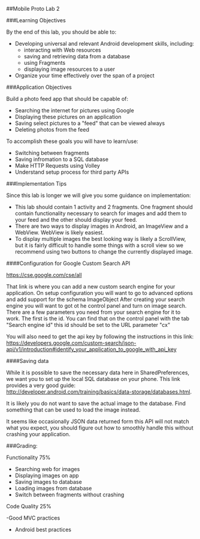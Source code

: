 ##Mobile Proto Lab 2

###Learning Objectives

By the end of this lab, you should be able to:

- Developing universal and relevant Android development skills, including:
  - interacting with Web resources
  - saving and retrieving data from a database
  - using Fragments
  - displaying image resources to a user
- Organize your time effectively over the span of a project

###Application Objectives

Build a photo feed app that should be capable of:

- Searching the internet for pictures using Google
- Displaying these pictures on an application
- Saving select pictures to a "feed" that can be viewed always
- Deleting photos from the feed

To accomplish these goals you will have to learn/use:

- Switching between fragments
- Saving infromation to a SQL database
- Make HTTP Requests using Volley
- Understand setup process for third party APIs

###Implementation Tips

Since this lab is longer we will give you some guidance on implementation:

- This lab should contain 1 activity and 2 fragments. One fragment should contain functionality necessary to search for images and add them to your feed and the other should display your feed.
- There are two ways to display images in Android, an ImageView and a WebView. WebView is likely easiest.
- To display multiple images the best looking way is likely a ScrollView, but it is fairly difficult to handle some things with a scroll view so we recommend using two buttons to change the currently displayed image. 

####Configuration for Google Custom Search API

https://cse.google.com/cse/all

That link is where you can add a new custom search engine for your application.
On setup configuration you will want to go to advanced options and add support for the schema ImageObject
After creating your search engine you will want to got ot he control panel and turn on image search.
There are a few parameters you need from your search engine for it to work. The first is the id. You can find that on the control panel with the tab "Search engine id" this id should be set to the URL parameter "cx"

You will also need to get the api key by following the instructions in this link:
https://developers.google.com/custom-search/json-api/v1/introduction#identify_your_application_to_google_with_api_key

####Saving data

While it is possible to save the necessary data here in SharedPreferences, we want you to set up the local SQL database on your phone. 
This link provides a very good guide: http://developer.android.com/training/basics/data-storage/databases.html.

It is likely you do not want to save the actual image to the database. Find something that can be used to load the image instead. 

It seems like occasionally JSON data returned form this API will not match what you expect, you should figure out how to smoothly handle this without crashing your application.

###Grading:

Functionality 75%

- Searching web for images
- Displaying images on app
- Saving images to database
- Loading images from database 
- Switch between fragments without crashing

Code Quality 25%

-Good MVC practices
- Android best practices

